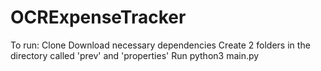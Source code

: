 # OCRExpenseTracker
To run:
Clone
Download necessary dependencies
Create 2 folders in the directory called 'prev' and 'properties'
Run python3 main.py
